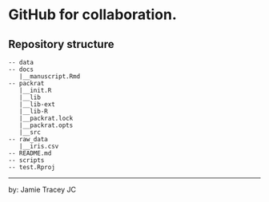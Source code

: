 # GitHub for collaboration.


## Repository structure 

```
-- data
-- docs
   |__manuscript.Rmd
-- packrat
   |__init.R
   |__lib
   |__lib-ext
   |__lib-R
   |__packrat.lock
   |__packrat.opts
   |__src
-- raw_data
   |__iris.csv
-- README.md
-- scripts
-- test.Rproj
```

--------- 

by:  Jamie Tracey JC
